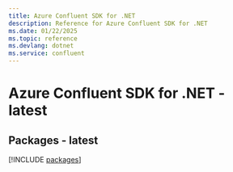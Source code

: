 ```yaml
---
title: Azure Confluent SDK for .NET
description: Reference for Azure Confluent SDK for .NET
ms.date: 01/22/2025
ms.topic: reference
ms.devlang: dotnet
ms.service: confluent
---
```

# Azure Confluent SDK for .NET - latest
## Packages - latest
[!INCLUDE [packages](confluent-index.md)]